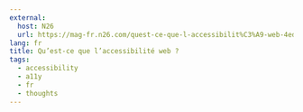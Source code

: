 ```yaml
---
external:
  host: N26
  url: https://mag-fr.n26.com/quest-ce-que-l-accessibilit%C3%A9-web-4ede72ff2f81
lang: fr
title: Qu’est-ce que l’accessibilité web ?
tags:
  - accessibility
  - a11y
  - fr
  - thoughts
---
```

